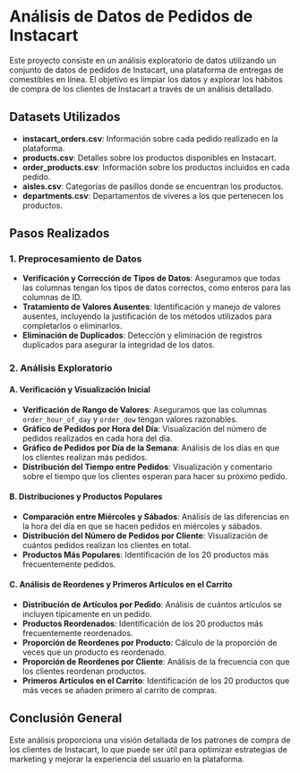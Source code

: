 # Análisis de Datos de Pedidos de Instacart

Este proyecto consiste en un análisis exploratorio de datos utilizando un conjunto de datos de pedidos de Instacart, una plataforma de entregas de comestibles en línea. El objetivo es limpiar los datos y explorar los hábitos de compra de los clientes de Instacart a través de un análisis detallado.

## Datasets Utilizados

- **instacart_orders.csv**: Información sobre cada pedido realizado en la plataforma.
- **products.csv**: Detalles sobre los productos disponibles en Instacart.
- **order_products.csv**: Información sobre los productos incluidos en cada pedido.
- **aisles.csv**: Categorías de pasillos donde se encuentran los productos.
- **departments.csv**: Departamentos de víveres a los que pertenecen los productos.

## Pasos Realizados

### 1. Preprocesamiento de Datos
- **Verificación y Corrección de Tipos de Datos**: Aseguramos que todas las columnas tengan los tipos de datos correctos, como enteros para las columnas de ID.
- **Tratamiento de Valores Ausentes**: Identificación y manejo de valores ausentes, incluyendo la justificación de los métodos utilizados para completarlos o eliminarlos.
- **Eliminación de Duplicados**: Detección y eliminación de registros duplicados para asegurar la integridad de los datos.

### 2. Análisis Exploratorio

#### A. Verificación y Visualización Inicial
- **Verificación de Rango de Valores**: Aseguramos que las columnas `order_hour_of_day` y `order_dow` tengan valores razonables.
- **Gráfico de Pedidos por Hora del Día**: Visualización del número de pedidos realizados en cada hora del día.
- **Gráfico de Pedidos por Día de la Semana**: Análisis de los días en que los clientes realizan más pedidos.
- **Distribución del Tiempo entre Pedidos**: Visualización y comentario sobre el tiempo que los clientes esperan para hacer su próximo pedido.

#### B. Distribuciones y Productos Populares
- **Comparación entre Miércoles y Sábados**: Análisis de las diferencias en la hora del día en que se hacen pedidos en miércoles y sábados.
- **Distribución del Número de Pedidos por Cliente**: Visualización de cuántos pedidos realizan los clientes en total.
- **Productos Más Populares**: Identificación de los 20 productos más frecuentemente pedidos.

#### C. Análisis de Reordenes y Primeros Artículos en el Carrito
- **Distribución de Artículos por Pedido**: Análisis de cuántos artículos se incluyen típicamente en un pedido.
- **Productos Reordenados**: Identificación de los 20 productos más frecuentemente reordenados.
- **Proporción de Reordenes por Producto**: Cálculo de la proporción de veces que un producto es reordenado.
- **Proporción de Reordenes por Cliente**: Análisis de la frecuencia con que los clientes reordenan productos.
- **Primeros Artículos en el Carrito**: Identificación de los 20 productos que más veces se añaden primero al carrito de compras.

## Conclusión General

Este análisis proporciona una visión detallada de los patrones de compra de los clientes de Instacart, lo que puede ser útil para optimizar estrategias de marketing y mejorar la experiencia del usuario en la plataforma.
